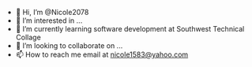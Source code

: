 - 👋 Hi, I’m @Nicole2078
- 👀 I’m interested in ...
- 🌱 I’m currently learning software development at Southwest Technical Collage
- 💞️ I’m looking to collaborate on ...
- 📫 How to reach me email at nicole1583@yahoo.com 

<!---
Nicole2078/Nicole2078 is a ✨ special ✨ repository because its `README.md` (this file) appears on your GitHub profile.
You can click the Preview link to take a look at your changes.
--->
